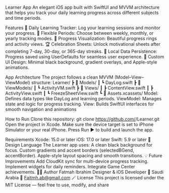 Learner App
An elegant iOS app built with SwiftUI and MVVM architecture that helps you track your daily learning progress across different subjects and time periods.

Features
🧠 Daily Learning Tracker: Log your learning sessions and monitor your progress.
📅 Flexible Periods: Choose between weekly, monthly, or yearly tracking modes.
🎯 Progress Visualization: Beautiful progress rings and activity views.
🏆 Celebration Sheets: Unlock motivational sheets after completing 7-day, 30-day, or 365-day streaks.
💾 Local Data Persistence: Progress saved using UserDefaults for seamless user experience.
🌈 Custom UI Design: Minimal black background, gradient overlays, and Apple-style animations.

App Architecture
The project follows a clean MVVM (Model–View–ViewModel) structure:
Learner/
 ┣ 📁 Models/
 ┃ ┗ DayLog.swift
 ┣ 📁 ViewModels/
 ┃ ┗ ActivityVM.swift
 ┣ 📁 Views/
 ┃ ┣ ContentView.swift
 ┃ ┣ ActivityView.swift
 ┃ ┗ FreezeSheetView.swift
 ┗ 📁 Assets.xcassets/
Model: Defines data types like DayLog and learning periods.
ViewModel: Manages state and logic for progress tracking.
View: Builds SwiftUI interfaces for smooth navigation and animations

How to Run
Clone this repository:
git clone https://github.com/<your-username>/Learner.git
Open the project in Xcode.
Make sure the device target is set to iPhone Simulator or your real iPhone.
Press Run ▶️ to build and launch the app.

Requirements
Xcode: 15.0 or later
iOS: 17.0 or later
Swift: 5.9 or later
🎨 Design Language
The Learner app uses:
A clean black background for focus.
Custom gradients and accent borders (selectedBGend, accentBorder).
Apple-style layout spacing and smooth transitions.
💡 Future Improvements
Add CloudKit sync for multi-device progress tracking.
Implement widgets for daily reminders.
Integrate Game Center achievements.
👩‍💻 Author
Fatmah Ibrahim
Designer & iOS Developer
📍 Saudi Arabia
📧 Faitmh.ab@gmail.com
🪄 License
This project is licensed under the MIT License — feel free to use, modify, and share
